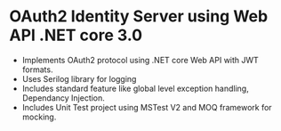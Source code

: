 # OAuth2 Identity Server using Web API .NET core 3.0
- Implements OAuth2 protocol using .NET core Web API with JWT formats.
- Uses Serilog library for logging
- Includes standard feature like global level exception handling, Dependancy Injection.
- Includes Unit Test project using MSTest V2 and MOQ framework for mocking.
